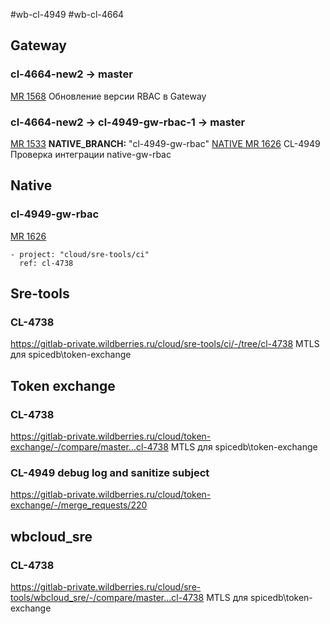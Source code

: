 #wb-cl-4949 #wb-cl-4664
## Gateway
### cl-4664-new2 -> master
[MR 1568](https://gitlab-private.wildberries.ru/cloud/gateway-services/-/merge_requests/1568) 
Обновление версии RBAC в Gateway

### cl-4664-new2 -> cl-4949-gw-rbac-1 -> master
[MR 1533](https://gitlab-private.wildberries.ru/cloud/gateway-services/-/merge_requests/1533)
**NATIVE_BRANCH:** "cl-4949-gw-rbac"
[NATIVE MR 1626](https://gitlab-private.wildberries.ru/cloud/cloud-native/-/merge_requests/1626/pipelines)
CL-4949 Проверка интеграции native-gw-rbac
## Native
### cl-4949-gw-rbac
[MR 1626](https://gitlab-private.wildberries.ru/cloud/cloud-native/-/merge_requests/1626/pipelines)
```
- project: "cloud/sre-tools/ci"  
  ref: cl-4738
```
## Sre-tools
### CL-4738
https://gitlab-private.wildberries.ru/cloud/sre-tools/ci/-/tree/cl-4738
MTLS для spicedb\token-exchange
## Token exchange
### CL-4738
https://gitlab-private.wildberries.ru/cloud/token-exchange/-/compare/master...cl-4738
MTLS для spicedb\token-exchange
### CL-4949 debug log and sanitize subject
https://gitlab-private.wildberries.ru/cloud/token-exchange/-/merge_requests/220
## wbcloud_sre
### CL-4738
https://gitlab-private.wildberries.ru/cloud/sre-tools/wbcloud_sre/-/compare/master...cl-4738
MTLS для spicedb\token-exchange